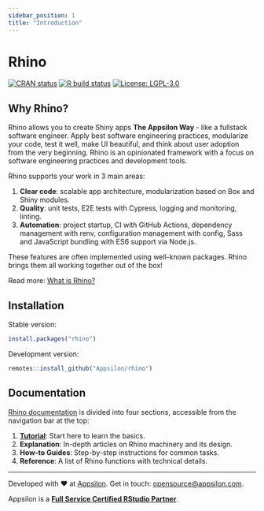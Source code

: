 ```yaml
---
sidebar_position: 1
title: "Introduction"
---
```


# Rhino 
<!-- badges: start -->
[![CRAN status](https://www.r-pkg.org/badges/version/rhino)](https://cran.r-project.org/package=rhino)
[![R build status](https://github.com/Appsilon/rhino/workflows/R-CMD-check/badge.svg)](https://github.com/Appsilon/rhino/actions)
[![License: LGPL-3.0](https://img.shields.io/badge/License-LGPL--3.0-blue.svg)](https://opensource.org/licenses/LGPL-3.0)
<!-- badges: end -->


## Why Rhino?
Rhino allows you to create Shiny apps **The Appsilon Way**  - like a fullstack software engineer. Apply best software engineering practices, modularize your code, test it well, make UI beautiful, and think about user adoption from the very beginning. Rhino is an opinionated framework with a focus on software engineering practices and development tools.

Rhino supports your work in 3 main areas:

1. **Clear code**: scalable app architecture, modularization based on Box and Shiny modules.
2. **Quality**: unit tests, E2E tests with Cypress, logging and monitoring, linting.
3. **Automation**: project startup, CI with GitHub Actions, dependency management with renv,
configuration management with config, Sass and JavaScript bundling with ES6 support via Node.js.

These features are often implemented using well-known packages.
Rhino brings them all working together out of the box!

Read more:
[What is Rhino?](https://appsilon.github.io/rhino/articles/explanation/what-is-rhino.html)

## Installation
Stable version:
```r
install.packages("rhino")
```

Development version:
```r
remotes::install_github("Appsilon/rhino")
```

## Documentation

[Rhino documentation](https://appsilon.github.io/rhino/) is divided into four sections,
accessible from the navigation bar at the top:

1. [**Tutorial**](https://appsilon.github.io/rhino/articles/tutorial/create-your-first-rhino-app.html):
Start here to learn the basics.
2. **Explanation**:
In-depth articles on Rhino machinery and its design.
3. **How-to Guides**:
Step-by-step instructions for common tasks.
4. **Reference**:
A list of Rhino functions with technical details.

---

Developed with :heart: at [Appsilon](https://appsilon.com).
Get in touch: <opensource@appsilon.com>.

Appsilon is a
[**Full Service Certified RStudio Partner**](https://www.rstudio.com/certified-partners/).
